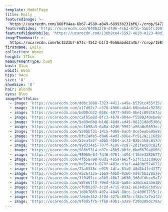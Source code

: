 ```yaml
---
template: ModelPage
title: Emily
featuredImage: >-
  https://ucarecdn.com/860f94aa-6b67-4580-a049-68993b231bf6/-/crop/5472x2832/0,126/-/preview/
featuredVideo: 'https://ucarecdn.com/04063278-d496-4c62-875b-5565fc10976a/'
featuredVideoMobile: 'https://ucarecdn.com/130b8ce4-5592-481b-a123-40d3b0f31d66/'
imageThumbnail: >-
  https://ucarecdn.com/6c1233b7-671c-4512-b1f3-9a66abdd3a4b/-/crop/1587x2205/1680,140/-/preview/
firstName: Emily
collection: Women
height: 171cm
measurementType: bust
bust: 81cm
waist: 66cm
hips: 94cm
size: '8'
shoeSize: '8'
hair: Blonde
eyes: Blue
imagePortfolio:
  - image: 'https://ucarecdn.com/d0bc1088-7323-4411-a49e-b539cc455f15/'
  - image: 'https://ucarecdn.com/a17d02c7-c378-4986-ab4d-60bada4c9278/'
  - image: 'https://ucarecdn.com/bd08cb22-0b8c-4077-9d50-0be1c093167a/'
  - image: 'https://ucarecdn.com/cafb5e8d-8fc3-4b78-904e-f5589240ebe9/'
  - image: 'https://ucarecdn.com/5e09e6b8-b1d8-48dd-ad45-90231d8d5386/'
  - image: 'https://ucarecdn.com/ec1b98a3-0a8a-4246-9992-a58a8c0853ec/'
  - image: 'https://ucarecdn.com/5586bf31-14c5-4d69-8ac0-0ce5eabe95e8/'
  - image: 'https://ucarecdn.com/bfc2ade5-d846-44d2-b96e-fc912a2116d9/'
  - image: 'https://ucarecdn.com/53ea4a2f-a0bb-4b64-ac73-826c1b8c817d/'
  - image: 'https://ucarecdn.com/99d334e5-707f-4106-8c97-2d1fec00c82f/'
  - image: 'https://ucarecdn.com/988b5314-e87e-45b5-b0fc-6bd6670a0866/'
  - image: 'https://ucarecdn.com/98065e64-7d46-4781-ad04-f153e3282677/'
  - image: 'https://ucarecdn.com/4fb5a790-00d1-485a-ae5f-53fc1331d960/'
  - image: 'https://ucarecdn.com/be5caafb-078f-403e-b3af-4449bc574672/'
  - image: 'https://ucarecdn.com/73a5335c-e015-4dfa-83a0-48d3b4fe4377/'
  - image: 'https://ucarecdn.com/e526712a-3669-49b0-8260-0d97bb328a7e/'
  - image: 'https://ucarecdn.com/3f0493cc-a8b5-46b7-b638-3d8dfdbce5a7/'
  - image: 'https://ucarecdn.com/587e6ff0-79ed-4b16-ba0a-a26dce3a5e39/'
  - image: 'https://ucarecdn.com/cf0b82d7-3c2d-4715-83a2-6634d56cbd58/'
  - image: 'https://ucarecdn.com/1d8b7669-402a-4049-80cc-1c40061715c1/'
  - image: 'https://ucarecdn.com/7a6de352-3f0d-427b-8976-cf85c7a7e3f2/'
  - image: 'https://ucarecdn.com/9f0d5f75-7f60-49b1-a3a9-f29b389dc79a/'
---
```


